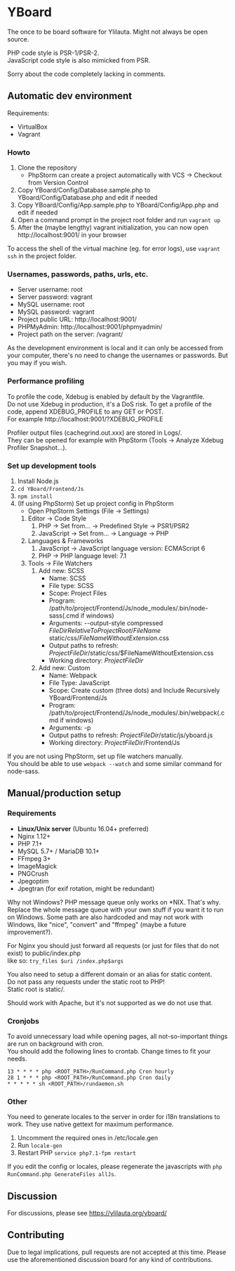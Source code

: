 # YBoard
The once to be board software for Ylilauta. Might not always be open source.

PHP code style is PSR-1/PSR-2.  
JavaScript code style is also mimicked from PSR.

Sorry about the code completely lacking in comments.

## Automatic dev environment
Requirements:
* VirtualBox
* Vagrant

### Howto
1. Clone the repository
   * PhpStorm can create a project automatically with VCS -> Checkout from Version Control
2. Copy YBoard/Config/Database.sample.php to YBoard/Config/Database.php and edit if needed
3. Copy YBoard/Config/App.sample.php to YBoard/Config/App.php and edit if needed
4. Open a command prompt in the project root folder and run `vagrant up`
5. After the (maybe lengthy) vagrant initialization, you can now open http://localhost:9001/ in your browser

To access the shell of the virtual machine (eg. for error logs), use `vagrant ssh` in the project folder.

### Usernames, passwords, paths, urls, etc.
* Server username: root
* Server password: vagrant
* MySQL username: root
* MySQL password: vagrant
* Project public URL: http://localhost:9001/
* PHPMyAdmin: http://localhost:9001/phpmyadmin/
* Project path on the server: /vagrant/

As the development environment is local and it can only be accessed from your computer,
there's no need to change the usernames or passwords. But you may if you wish.

### Performance profiling
To profile the code, Xdebug is enabled by default by the Vagrantfile.  
Do not use Xdebug in production, it's a DoS risk.
To get a profile of the code, append XDEBUG_PROFILE to any GET or POST.  
For example http://localhost:9001/?XDEBUG_PROFILE

Profiler output files (cachegrind.out.xxx) are stored in Logs/.  
They can be opened for example with PhpStorm (Tools -> Analyze Xdebug Profiler Snapshot...).

### Set up development tools
1. Install Node.js
2. `cd YBoard/Frontend/Js`
3. `npm install`
4. (If using PhpStorm) Set up project config in PhpStorm
    * Open PhpStorm Settings (File -> Settings)
    1. Editor -> Code Style
        1. PHP -> Set from... -> Predefined Style -> PSR1/PSR2
        2. JavaScript -> Set from... -> Language -> PHP
    2. Languages & Frameworks
        1. JavaScript -> JavaScript language version: ECMAScript 6
        2. PHP -> PHP language level: 7.1
    3. Tools -> File Watchers
        1. Add new: SCSS
            * Name: SCSS
            * File type: SCSS
            * Scope: Project Files
            * Program: /path/to/project/Frontend/Js/node_modules/.bin/node-sass(.cmd if windows)
            * Arguments: --output-style compressed $FileDirRelativeToProjectRoot$/$FileName$ static/css/$FileNameWithoutExtension$.css
            * Output paths to refresh: $ProjectFileDir$/static/css/$FileNameWithoutExtension.css
            * Working directory: $ProjectFileDir$
        2. Add new: Custom
            * Name: Webpack
            * File Type: JavaScript
            * Scope: Create custom (three dots) and Include Recursively YBoard/Frontend/Js
            * Program: /path/to/project/Frontend/Js/node_modules/.bin/webpack(.cmd if windows)
            * Arguments: -p
            * Output paths to refresh: $ProjectFileDir$/static/js/yboard.js
            * Working directory: $ProjectFileDir$/Frontend/Js

If you are not using PhpStorm, set up file watchers manually.  
You should be able to use `webpack --watch` and some similar command for node-sass.


## Manual/production setup
### Requirements
* **Linux/Unix server** (Ubuntu 16.04+ preferred)
* Nginx 1.12+
* PHP 7.1+
* MySQL 5.7+ / MariaDB 10.1+
* FFmpeg 3+
* ImageMagick
* PNGCrush
* Jpegoptim
* Jpegtran (for exif rotation, might be redundant)

Why not Windows? PHP message queue only works on *NIX. That's why.
Replace the whole message queue with your own stuff if you want it to run on Windows.
Some path are also hardcoded and may not work with Windows, like "nice", "convert" and "ffmpeg" (maybe a future improvement?).

For Nginx you should just forward all requests (or just for files that do not exist) to public/index.php  
like so: `try_files $uri /index.php$args`

You also need to setup a different domain or an alias for static content.  
Do not pass any requests under the static root to PHP!  
Static root is static/.

Should work with Apache, but it's not supported as we do not use that.

### Cronjobs
To avoid unnecessary load while opening pages, all not-so-important things are run on background with cron.  
You should add the following lines to crontab. Change times to fit your needs.

```
13 * * * * php <ROOT_PATH>/RunCommand.php Cron hourly
28 1 * * * php <ROOT_PATH>/RunCommand.php Cron daily
* * * * * sh <ROOT_PATH>/rundaemon.sh
```

### Other
You need to generate locales to the server in order for i18n translations to work.
They use native gettext for maximum performance.
1. Uncomment the required ones in /etc/locale.gen
2. Run `locale-gen`
3. Restart PHP `service php7.1-fpm restart`

If you edit the config or locales, please regenerate the javascripts with `php RunCommand.php GenerateFiles allJs`.


## Discussion
For discussions, please see https://ylilauta.org/yboard/

## Contributing
Due to legal implications, pull requests are not accepted at this time.
Please use the aforementioned discussion board for any kind of contributions.
